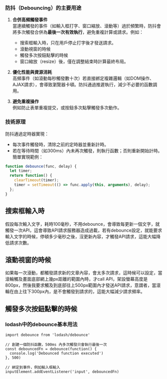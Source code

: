 
### 防抖（Debouncing）的主要用途
1. **合併高頻觸發事件**  
   當連續觸發的事件（如輸入框打字、窗口縮放、滾動等）過於頻繁時，防抖會將多次觸發合併為**最後一次有效執行**，避免重複計算或請求。例如：
   - 搜索框輸入時，只在用戶停止打字後才發送請求。
   - 滾動視窗的時候
   - 觸發多次按鈕點擊的時候
   - 窗口縮放（resize）後，僅在調整結束時計算最終布局。

2. **優化性能與資源消耗**  
   高頻事件（如滾動每秒觸發數十次）若直接綁定複雜邏輯（如DOM操作、AJAX請求），會導致瀏覽器卡頓。防抖通過推遲執行，減少不必要的函數調用。

3. **避免重複操作**  
   例如防止表單重複提交，或按鈕多次點擊觸發多次動作。

### 技術原理
防抖通過定時器實現：
- 每次事件觸發時，清除之前的定時器並重新計時。
- 若在等待時間（如300ms）內未再次觸發，則執行函數；否則重新開始計時。  
簡單實現範例：
```javascript
function debounce(func, delay) {
  let timer;
  return function() {
    clearTimeout(timer);
    timer = setTimeout(() => func.apply(this, arguments), delay);
  };
}
```

## 搜索框輸入時
假設每次輸入文字，耗時100毫秒，不用debounce，會導致每更新一個文字，就觸發一次API，這會導致API請求服務器造成過載，若有debounce設定，就能要求輸入文字的時候，停頓多少毫秒之後，沒更新內容，才觸發API請求，這能大幅降低請求次數。

## 滾動視窗的時候
如果每一次滾動，都觸發請求新的文章內容，會太多次請求，這時候可以設定，當滾輪觸及畫面底部網上幾px距離的範圍內時，才call API，架設螢幕高度是800px，然後我要求觸及到底部往上500px範圍內才發送API請求，意謂者，當滾輪在由上往下300px內，是不會觸發到請求的，這能大幅減少請求頻率。

## 觸發多次按鈕點擊的時候

### lodash中的debounce基本用法
```
import debounce from 'lodash/debounce'

// 創建一個防抖函數，500ms 內多次觸發只會執行最後一次
const debouncedFn = debounce(function() {
  console.log('Debounced function executed')
}, 500)

// 綁定到事件，例如輸入框輸入
inputElement.addEventListener('input', debouncedFn)
```
